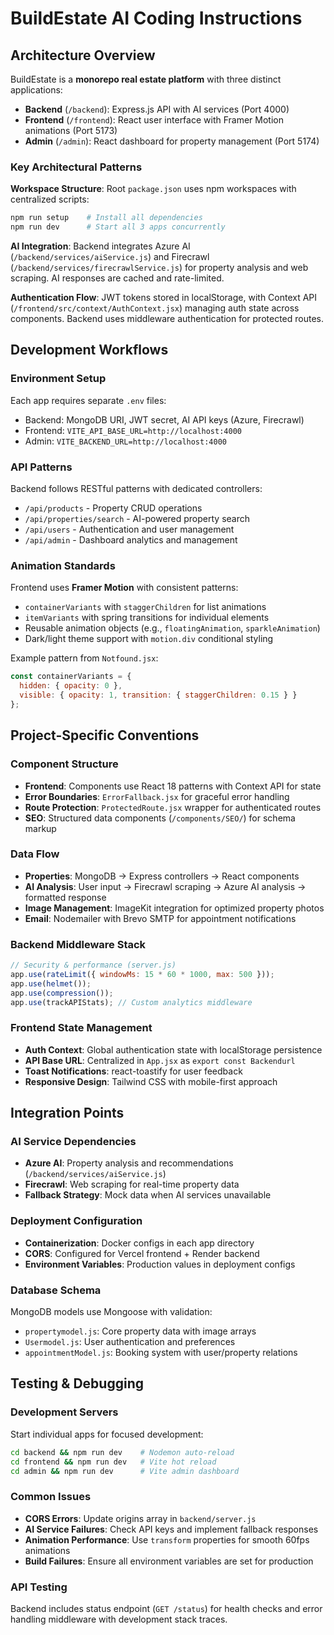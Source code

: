 # BuildEstate AI Coding Instructions

## Architecture Overview

BuildEstate is a **monorepo real estate platform** with three distinct applications:
- **Backend** (`/backend`): Express.js API with AI services (Port 4000)
- **Frontend** (`/frontend`): React user interface with Framer Motion animations (Port 5173)  
- **Admin** (`/admin`): React dashboard for property management (Port 5174)

### Key Architectural Patterns

**Workspace Structure**: Root `package.json` uses npm workspaces with centralized scripts:
```bash
npm run setup    # Install all dependencies
npm run dev      # Start all 3 apps concurrently
```

**AI Integration**: Backend integrates Azure AI (`/backend/services/aiService.js`) and Firecrawl (`/backend/services/firecrawlService.js`) for property analysis and web scraping. AI responses are cached and rate-limited.

**Authentication Flow**: JWT tokens stored in localStorage, with Context API (`/frontend/src/context/AuthContext.jsx`) managing auth state across components. Backend uses middleware authentication for protected routes.

## Development Workflows

### Environment Setup
Each app requires separate `.env` files:
- Backend: MongoDB URI, JWT secret, AI API keys (Azure, Firecrawl)
- Frontend: `VITE_API_BASE_URL=http://localhost:4000`
- Admin: `VITE_BACKEND_URL=http://localhost:4000`

### API Patterns
Backend follows RESTful patterns with dedicated controllers:
- `/api/products` - Property CRUD operations
- `/api/properties/search` - AI-powered property search
- `/api/users` - Authentication and user management
- `/api/admin` - Dashboard analytics and management

### Animation Standards
Frontend uses **Framer Motion** with consistent patterns:
- `containerVariants` with `staggerChildren` for list animations
- `itemVariants` with spring transitions for individual elements
- Reusable animation objects (e.g., `floatingAnimation`, `sparkleAnimation`)
- Dark/light theme support with `motion.div` conditional styling

Example pattern from `Notfound.jsx`:
```jsx
const containerVariants = {
  hidden: { opacity: 0 },
  visible: { opacity: 1, transition: { staggerChildren: 0.15 } }
};
```

## Project-Specific Conventions

### Component Structure
- **Frontend**: Components use React 18 patterns with Context API for state
- **Error Boundaries**: `ErrorFallback.jsx` for graceful error handling
- **Route Protection**: `ProtectedRoute.jsx` wrapper for authenticated routes
- **SEO**: Structured data components (`/components/SEO/`) for schema markup

### Data Flow
- **Properties**: MongoDB → Express controllers → React components
- **AI Analysis**: User input → Firecrawl scraping → Azure AI analysis → formatted response
- **Image Management**: ImageKit integration for optimized property photos
- **Email**: Nodemailer with Brevo SMTP for appointment notifications

### Backend Middleware Stack
```javascript
// Security & performance (server.js)
app.use(rateLimit({ windowMs: 15 * 60 * 1000, max: 500 }));
app.use(helmet());
app.use(compression());
app.use(trackAPIStats); // Custom analytics middleware
```

### Frontend State Management
- **Auth Context**: Global authentication state with localStorage persistence
- **API Base URL**: Centralized in `App.jsx` as `export const Backendurl`
- **Toast Notifications**: react-toastify for user feedback
- **Responsive Design**: Tailwind CSS with mobile-first approach

## Integration Points

### AI Service Dependencies
- **Azure AI**: Property analysis and recommendations (`/backend/services/aiService.js`)
- **Firecrawl**: Web scraping for real-time property data
- **Fallback Strategy**: Mock data when AI services unavailable

### Deployment Configuration
- **Containerization**: Docker configs in each app directory
- **CORS**: Configured for Vercel frontend + Render backend
- **Environment Variables**: Production values in deployment configs

### Database Schema
MongoDB models use Mongoose with validation:
- `propertymodel.js`: Core property data with image arrays
- `Usermodel.js`: User authentication and preferences  
- `appointmentModel.js`: Booking system with user/property relations

## Testing & Debugging

### Development Servers
Start individual apps for focused development:
```bash
cd backend && npm run dev    # Nodemon auto-reload
cd frontend && npm run dev   # Vite hot reload
cd admin && npm run dev      # Vite admin dashboard
```

### Common Issues
- **CORS Errors**: Update origins array in `backend/server.js`
- **AI Service Failures**: Check API keys and implement fallback responses
- **Animation Performance**: Use `transform` properties for smooth 60fps animations
- **Build Failures**: Ensure all environment variables are set for production

### API Testing
Backend includes status endpoint (`GET /status`) for health checks and error handling middleware with development stack traces.
